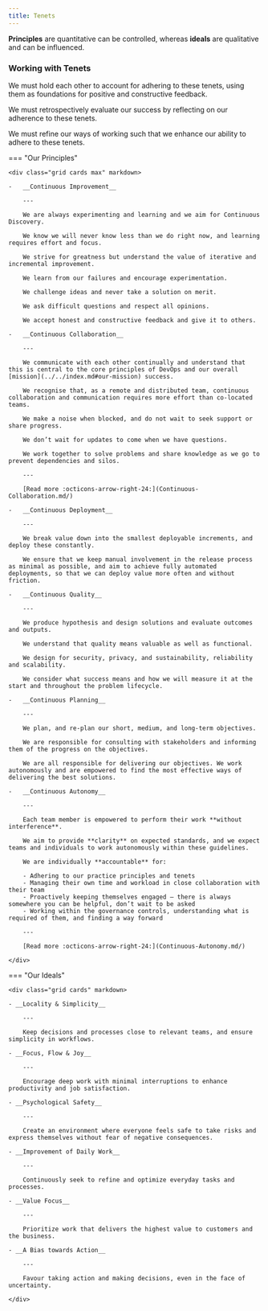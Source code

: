 ```yaml
---
title: Tenets
---
```


**Principles** are quantitative can be controlled, whereas **ideals** are qualitative and can be influenced.

### Working with Tenets

We must hold each other to account for adhering to these tenets, using them as foundations for positive and constructive feedback. 

We must retrospectively evaluate our success by reflecting on our adherence to these tenets.

We must refine our ways of working such that we enhance our ability to adhere to these tenets.

=== "Our Principles"


    <div class="grid cards max" markdown>

    -   __Continuous Improvement__
    
        ---
    
        We are always experimenting and learning and we aim for Continuous Discovery.

        We know we will never know less than we do right now, and learning requires effort and focus.

        We strive for greatness but understand the value of iterative and incremental improvement. 

        We learn from our failures and encourage experimentation. 

        We challenge ideas and never take a solution on merit. 

        We ask difficult questions and respect all opinions. 
        
        We accept honest and constructive feedback and give it to others.  
        
    -   __Continuous Collaboration__
    
        ---

        We communicate with each other continually and understand that this is central to the core principles of DevOps and our overall [mission](../../index.md#our-mission) success.

        We recognise that, as a remote and distributed team, continuous collaboration and communication requires more effort than co-located teams. 

        We make a noise when blocked, and do not wait to seek support or share progress. 

        We don’t wait for updates to come when we have questions. 

        We work together to solve problems and share knowledge as we go to prevent dependencies and silos.

        ---

        [Read more :octicons-arrow-right-24:](Continuous-Collaboration.md/)

    -   __Continuous Deployment__
    
        ---

        We break value down into the smallest deployable increments, and deploy these constantly.

        We ensure that we keep manual involvement in the release process as minimal as possible, and aim to achieve fully automated deployments, so that we can deploy value more often and without friction.

    -   __Continuous Quality__
    
        ---

        We produce hypothesis and design solutions and evaluate outcomes and outputs. 

        We understand that quality means valuable as well as functional. 
        
        We design for security, privacy, and sustainability, reliability and scalability.

        We consider what success means and how we will measure it at the start and throughout the problem lifecycle.

    -   __Continuous Planning__
    
        ---

        We plan, and re-plan our short, medium, and long-term objectives.

        We are responsible for consulting with stakeholders and informing them of the progress on the objectives. 

        We are all responsible for delivering our objectives. We work autonomously and are empowered to find the most effective ways of delivering the best solutions. 

    -   __Continuous Autonomy__
    
        ---
    
        Each team member is empowered to perform their work **without interference**. 

        We aim to provide **clarity** on expected standards, and we expect teams and individuals to work autonomously within these guidelines.

        We are individually **accountable** for:

        - Adhering to our practice principles and tenets
        - Managing their own time and workload in close collaboration with their team  
        - Proactively keeping themselves engaged – there is always somewhere you can be helpful, don’t wait to be asked
        - Working within the governance controls, understanding what is required of them, and finding a way forward 

        ---

        [Read more :octicons-arrow-right-24:](Continuous-Autonomy.md/)

    </div>


=== "Our Ideals"

    <div class="grid cards" markdown>

    - __Locality & Simplicity__

        ---

        Keep decisions and processes close to relevant teams, and ensure simplicity in workflows.

    - __Focus, Flow & Joy__
    
        ---

        Encourage deep work with minimal interruptions to enhance productivity and job satisfaction.

    - __Psychological Safety__
    
        ---

        Create an environment where everyone feels safe to take risks and express themselves without fear of negative consequences.

    - __Improvement of Daily Work__

        ---

        Continuously seek to refine and optimize everyday tasks and processes.

    - __Value Focus__  

        ---

        Prioritize work that delivers the highest value to customers and the business.

    - __A Bias towards Action__ 

        ---

        Favour taking action and making decisions, even in the face of uncertainty.

    </div>